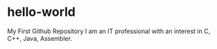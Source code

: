 # hello-world
My First Github Repository
I am an IT professional with an interest in C, C++, Java, Assembler.

